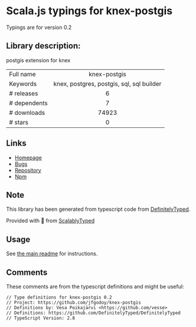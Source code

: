 
# Scala.js typings for knex-postgis

Typings are for version 0.2

## Library description:
postgis extension for knex

|                    |                 |
| ------------------ | :-------------: |
| Full name          | knex-postgis |
| Keywords           | knex, postgres, postgis, sql, sql builder |
| # releases         | 6 |
| # dependents       | 7 |
| # downloads        | 74923 |
| # stars            | 0 |

## Links
- [Homepage](https://github.com/jfgodoy/knex-postgis#readme)
- [Bugs](https://github.com/jfgodoy/knex-postgis/issues)
- [Repository](https://github.com/jfgodoy/knex-postgis)
- [Npm](https://www.npmjs.com/package/knex-postgis)
    


## Note
This library has been generated from typescript code from [DefinitelyTyped](https://definitelytyped.org).

Provided with :purple_heart: from [ScalablyTyped](https://github.com/oyvindberg/ScalablyTyped)

## Usage
See [the main readme](../../readme.md) for instructions.

## Comments

These comments are from the typescript definitions and might be useful:
```
// Type definitions for knex-postgis 0.2
// Project: https://github.com/jfgodoy/knex-postgis
// Definitions by: Vesa Poikajärvi <https://github.com/vesse>
// Definitions: https://github.com/DefinitelyTyped/DefinitelyTyped
// TypeScript Version: 2.8

```

